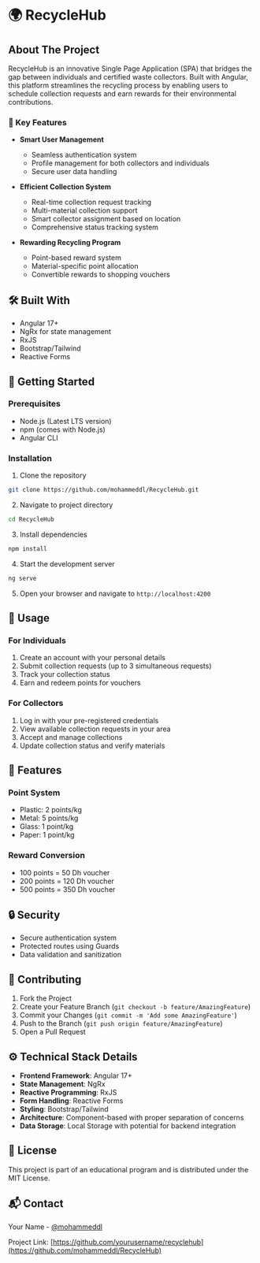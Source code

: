 # 🌍 RecycleHub

## About The Project

RecycleHub is an innovative Single Page Application (SPA) that bridges the gap between individuals and certified waste collectors. Built with Angular, this platform streamlines the recycling process by enabling users to schedule collection requests and earn rewards for their environmental contributions.

### 🌟 Key Features

- **Smart User Management**
  - Seamless authentication system
  - Profile management for both collectors and individuals
  - Secure user data handling

- **Efficient Collection System**
  - Real-time collection request tracking
  - Multi-material collection support
  - Smart collector assignment based on location
  - Comprehensive status tracking system

- **Rewarding Recycling Program**
  - Point-based reward system
  - Material-specific point allocation
  - Convertible rewards to shopping vouchers

## 🛠️ Built With

- Angular 17+
- NgRx for state management
- RxJS
- Bootstrap/Tailwind
- Reactive Forms

## 🚀 Getting Started

### Prerequisites

- Node.js (Latest LTS version)
- npm (comes with Node.js)
- Angular CLI

### Installation

1. Clone the repository
```bash
git clone https://github.com/mohammeddl/RecycleHub.git
```

2. Navigate to project directory
```bash
cd RecycleHub
```

3. Install dependencies
```bash
npm install
```

4. Start the development server
```bash
ng serve
```

5. Open your browser and navigate to `http://localhost:4200`

## 📖 Usage

### For Individuals
1. Create an account with your personal details
2. Submit collection requests (up to 3 simultaneous requests)
3. Track your collection status
4. Earn and redeem points for vouchers

### For Collectors
1. Log in with your pre-registered credentials
2. View available collection requests in your area
3. Accept and manage collections
4. Update collection status and verify materials

## 💎 Features

### Point System
- Plastic: 2 points/kg
- Metal: 5 points/kg
- Glass: 1 point/kg
- Paper: 1 point/kg

### Reward Conversion
- 100 points = 50 Dh voucher
- 200 points = 120 Dh voucher
- 500 points = 350 Dh voucher

## 🔒 Security

- Secure authentication system
- Protected routes using Guards
- Data validation and sanitization

## 🤝 Contributing

1. Fork the Project
2. Create your Feature Branch (`git checkout -b feature/AmazingFeature`)
3. Commit your Changes (`git commit -m 'Add some AmazingFeature'`)
4. Push to the Branch (`git push origin feature/AmazingFeature`)
5. Open a Pull Request

## ⚙️ Technical Stack Details

- **Frontend Framework**: Angular 17+
- **State Management**: NgRx
- **Reactive Programming**: RxJS
- **Form Handling**: Reactive Forms
- **Styling**: Bootstrap/Tailwind
- **Architecture**: Component-based with proper separation of concerns
- **Data Storage**: Local Storage with potential for backend integration

## 📝 License

This project is part of an educational program and is distributed under the MIT License.

## 📬 Contact

Your Name - [@mohammeddl](https://github.com/mohammeddl)

Project Link: [https://github.com/yourusername/recyclehub](https://github.com/mohammeddl/RecycleHub)
